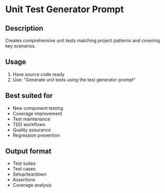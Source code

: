 # Unit Test Generator Prompt

## Description

Creates comprehensive unit tests matching project patterns and covering key scenarios.

## Usage

1. Have source code ready
2. Use: "Generate unit tests using the test generator prompt"

## Best suited for

- New component testing
- Coverage improvement
- Test maintenance
- TDD workflows
- Quality assurance
- Regression prevention

## Output format

- Test suites
- Test cases
- Setup/teardown
- Assertions
- Coverage analysis
